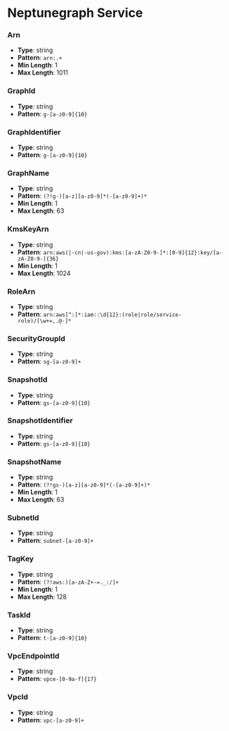 # Neptunegraph Service

### Arn
- **Type**: string
- **Pattern**: `arn:.+`
- **Min Length**: 1
- **Max Length**: 1011

### GraphId
- **Type**: string
- **Pattern**: `g-[a-z0-9]{10}`

### GraphIdentifier
- **Type**: string
- **Pattern**: `g-[a-z0-9]{10}`

### GraphName
- **Type**: string
- **Pattern**: `(?!g-)[a-z][a-z0-9]*(-[a-z0-9]+)*`
- **Min Length**: 1
- **Max Length**: 63

### KmsKeyArn
- **Type**: string
- **Pattern**: `arn:aws(|-cn|-us-gov):kms:[a-zA-Z0-9-]*:[0-9]{12}:key/[a-zA-Z0-9-]{36}`
- **Min Length**: 1
- **Max Length**: 1024

### RoleArn
- **Type**: string
- **Pattern**: `arn:aws[^:]*:iam::\d{12}:(role|role/service-role)/[\w+=,.@-]*`

### SecurityGroupId
- **Type**: string
- **Pattern**: `sg-[a-z0-9]+`

### SnapshotId
- **Type**: string
- **Pattern**: `gs-[a-z0-9]{10}`

### SnapshotIdentifier
- **Type**: string
- **Pattern**: `gs-[a-z0-9]{10}`

### SnapshotName
- **Type**: string
- **Pattern**: `(?!gs-)[a-z][a-z0-9]*(-[a-z0-9]+)*`
- **Min Length**: 1
- **Max Length**: 63

### SubnetId
- **Type**: string
- **Pattern**: `subnet-[a-z0-9]+`

### TagKey
- **Type**: string
- **Pattern**: `(?!aws:)[a-zA-Z+-=._:/]+`
- **Min Length**: 1
- **Max Length**: 128

### TaskId
- **Type**: string
- **Pattern**: `t-[a-z0-9]{10}`

### VpcEndpointId
- **Type**: string
- **Pattern**: `vpce-[0-9a-f]{17}`

### VpcId
- **Type**: string
- **Pattern**: `vpc-[a-z0-9]+`

